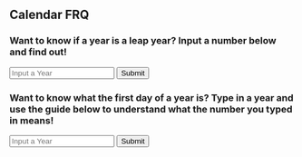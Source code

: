 ## Calendar FRQ

<script>

function getYear(){
    let inputYear = document.getElementById("inputYear").value;
    return inputYear;
}

function isLeapYear(yearparam) {
    
    result = document.getElementById("isLeapYearResult");

    // Fetch data from API
    fetch('https://hetvitrivedi.tk/api/calendar/isLeapYear/' + yearparam)
    .then(response => response.json())
    .then(data => {

        console.log(data);

        result.innerHTML = "Is " + yearparam + " a leap year: " + data.isLeapYear;

    })
}

function firstDayOfYear(yearparam) {

    result = document.getElementById("theFirstDayOfYear");
    fetch('https://localhost:8085/api/calendar/firstDayOfYear/' + yearparam)
    .then(response => response.json())
    .then(data => {
        
        console.log(data);

        result.innerHTML = "The first day of the year" + yearparam + "has the numerical value: " + data.firstDayOfYear;
    })
}

</script>

### Want to know if a year is a leap year? Input a number below and find out!
<input id="inputYear" placeholder="Input a Year">
<button onclick="isLeapYear(getYear())">Submit</button>
<p id="isLeapYearResult"></p>

### Want to know what the first day of a year is? Type in a year and use the guide below to understand what the number you typed in means!
<input id="inputYear" placeholder="Input a Year">
<button onclick="firstDayOfYear(getYear())">Submit</button>
<p id="theFirstDayOfYear"></p>